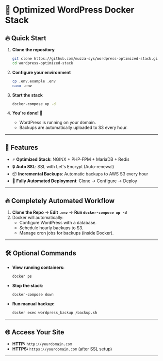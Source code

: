 # 🚀 Optimized WordPress Docker Stack

## 🔥 Quick Start

1. **Clone the repository**  
   ```bash
   git clone https://github.com/muzza-sys/wordpress-optimized-stack.git
   cd wordpress-optimized-stack
   ```

2. **Configure your environment**  
   ```bash
   cp .env.example .env
   nano .env
   ```

3. **Start the stack**  
   ```bash
   docker-compose up -d
   ```

4. **You're done! 🎉**  
   - WordPress is running on your domain.  
   - Backups are automatically uploaded to S3 every hour.  

---

## 💾 Features

- ⚡ **Optimized Stack**: NGINX + PHP-FPM + MariaDB + Redis  
- 🔒 **Auto SSL**: SSL with Let's Encrypt (Auto-renewal)  
- 📦 **Incremental Backups**: Automatic backups to AWS S3 every hour  
- 🔄 **Fully Automated Deployment**: Clone → Configure → Deploy  

---

## 🔥 **Completely Automated Workflow**

1. **Clone the Repo** → **Edit `.env`** → **Run `docker-compose up -d`**  
2. Docker will automatically:
   - Configure WordPress with a database.  
   - Schedule hourly backups to S3.  
   - Manage cron jobs for backups (inside Docker).  

---

## 🛠️ **Optional Commands**

- **View running containers:**  
  ```bash
  docker ps
  ```

- **Stop the stack:**  
  ```bash
  docker-compose down
  ```

- **Run manual backup:**  
  ```bash
  docker exec wordpress_backup /backup.sh
  ```

---

## 🌐 **Access Your Site**

- **HTTP:** `http://yourdomain.com`  
- **HTTPS:** `https://yourdomain.com` (after SSL setup)  

---